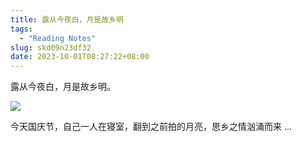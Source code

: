 ```yaml
---
title: 露从今夜白，月是故乡明
tags:
  - "Reading Notes"
slug: skd09n23df32
date: 2023-10-01T08:27:22+08:00
---
```


露从今夜白，月是故乡明。

<!--more-->

![](https://gcore.jsdelivr.net/gh/yuanj82/static/blog/202310012227430.png)

今天国庆节，自己一人在寝室，翻到之前拍的月亮，思乡之情汹涌而来 ...